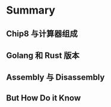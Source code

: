 Summary
==============

## Chip8 与计算器组成

## Golang 和 Rust 版本

## Assembly 与 Disassembly

## But How Do it Know
